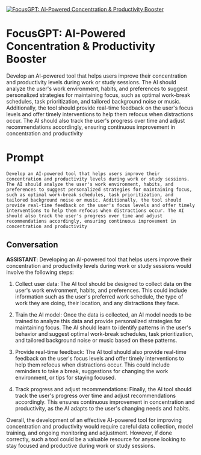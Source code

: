 
[![FocusGPT: AI-Powered Concentration & Productivity Booster](https://flow-prompt-covers.s3.us-west-1.amazonaws.com/icon/realistic/real_2.png)]()
# FocusGPT: AI-Powered Concentration & Productivity Booster 
Develop an AI-powered tool that helps users improve their concentration and productivity levels during work or study sessions. The AI should analyze the user's work environment, habits, and preferences to suggest personalized strategies for maintaining focus, such as optimal work-break schedules, task prioritization, and tailored background noise or music. Additionally, the tool should provide real-time feedback on the user's focus levels and offer timely interventions to help them refocus when distractions occur. The AI should also track the user's progress over time and adjust recommendations accordingly, ensuring continuous improvement in concentration and productivity

# Prompt

```
Develop an AI-powered tool that helps users improve their concentration and productivity levels during work or study sessions. The AI should analyze the user's work environment, habits, and preferences to suggest personalized strategies for maintaining focus, such as optimal work-break schedules, task prioritization, and tailored background noise or music. Additionally, the tool should provide real-time feedback on the user's focus levels and offer timely interventions to help them refocus when distractions occur. The AI should also track the user's progress over time and adjust recommendations accordingly, ensuring continuous improvement in concentration and productivity
```

## Conversation

**ASSISTANT**: Developing an AI-powered tool that helps users improve their concentration and productivity levels during work or study sessions would involve the following steps:



1. Collect user data: The AI tool should be designed to collect data on the user's work environment, habits, and preferences. This could include information such as the user's preferred work schedule, the type of work they are doing, their location, and any distractions they face.



2. Train the AI model: Once the data is collected, an AI model needs to be trained to analyze this data and provide personalized strategies for maintaining focus. The AI should learn to identify patterns in the user's behavior and suggest optimal work-break schedules, task prioritization, and tailored background noise or music based on these patterns.



3. Provide real-time feedback: The AI tool should also provide real-time feedback on the user's focus levels and offer timely interventions to help them refocus when distractions occur. This could include reminders to take a break, suggestions for changing the work environment, or tips for staying focused.



4. Track progress and adjust recommendations: Finally, the AI tool should track the user's progress over time and adjust recommendations accordingly. This ensures continuous improvement in concentration and productivity, as the AI adapts to the user's changing needs and habits.



Overall, the development of an effective AI-powered tool for improving concentration and productivity would require careful data collection, model training, and ongoing monitoring and adjustment. However, if done correctly, such a tool could be a valuable resource for anyone looking to stay focused and productive during work or study sessions.


